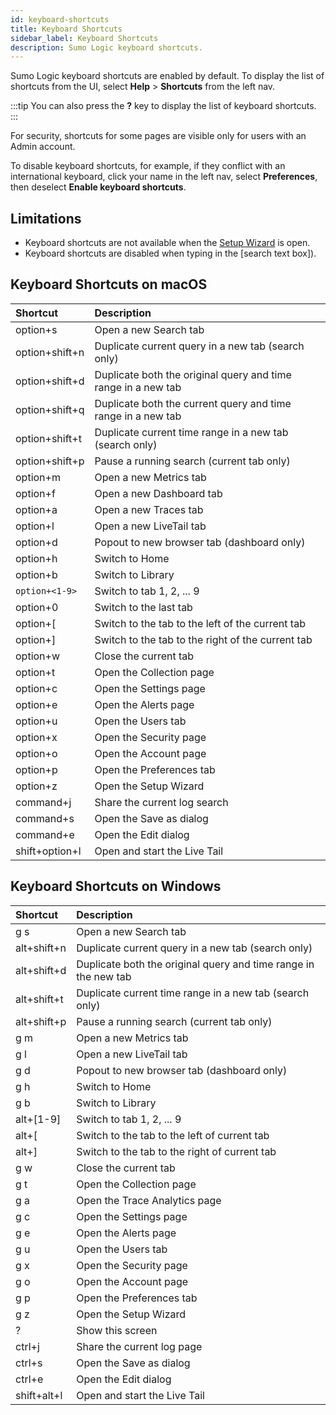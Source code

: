 ```yaml
---
id: keyboard-shortcuts
title: Keyboard Shortcuts
sidebar_label: Keyboard Shortcuts
description: Sumo Logic keyboard shortcuts.
---
```


Sumo Logic keyboard shortcuts are enabled by default. To display the list of shortcuts from the UI, select **Help** > **Shortcuts** from the left nav.

:::tip
You can also press the **?** key to display the list of keyboard shortcuts.
:::

For security, shortcuts for some pages are visible only for users with an Admin account.

To disable keyboard shortcuts, for example, if they conflict with an international keyboard, click your name in the left nav, select **Preferences**, then deselect **Enable keyboard shortcuts**.

## Limitations

- Keyboard shortcuts are not available when the [Setup Wizard](/docs/send-data/setup-wizard) is open.
- Keyboard shortcuts are disabled when typing in the [search text box]). 

## Keyboard Shortcuts on macOS

| Shortcut  | Description |
|:----------|:--------------------|
| option+s       | Open a new Search tab                                         |
| option+shift+n | Duplicate current query in a new tab (search only)            |
| option+shift+d | Duplicate both the original query and time range in a new tab |
| option+shift+q | Duplicate both the current query and time range in a new tab  |
| option+shift+t | Duplicate current time range in a new tab (search only)       |
| option+shift+p | Pause a running search (current tab only)                     |
| option+m       | Open a new Metrics tab                                        |
| option+f       | Open a new Dashboard tab                                      |
| option+a       | Open a new Traces tab                                         |
| option+l       | Open a new LiveTail tab                                       |
| option+d       | Popout to new browser tab (dashboard only)                    |
| option+h       | Switch to Home                                                |
| option+b       | Switch to Library                                             |
| `option+<1-9>`  | Switch to tab 1, 2, ... 9                                     |
| option+0       | Switch to the last tab                                        |
| option+[      | Switch to the tab to the left of the current tab              |
| option+]      | Switch to the tab to the right of the current tab             |
| option+w       | Close the current tab                                         |
| option+t       | Open the Collection page                                      |
| option+c       | Open the Settings page                                        |
| option+e       | Open the Alerts page                                          |
| option+u       | Open the Users tab                                            |
| option+x       | Open the Security page                                        |
| option+o       | Open the Account page                                         |
| option+p       | Open the Preferences tab                                      |
| option+z       | Open the Setup Wizard                                         |
| command+j      | Share the current log search                                  |
| command+s      | Open the Save as dialog                                       |
| command+e      | Open the Edit dialog                                          |
| shift+option+l | Open and start the Live Tail                                  |

## Keyboard Shortcuts on Windows

| Shortcut  | Description |
|:-------------|:-----------------------|
| g s         | Open a new Search tab                                           |
| alt+shift+n | Duplicate current query in a new tab (search only)              |
| alt+shift+d | Duplicate both the original query and time range in the new tab |
| alt+shift+t | Duplicate current time range in a new tab (search only)         |
| alt+shift+p | Pause a running search (current tab only)                       |
| g m         | Open a new Metrics tab                                          |
| g l         | Open a new LiveTail tab                                         |
| g d         | Popout to new browser tab (dashboard only)                      |
| g h         | Switch to Home                                                  |
| g b         | Switch to Library                                               |
| alt+\[1-9\] | Switch to tab 1, 2, ... 9                                       |
| alt+\[      | Switch to the tab to the left of current tab                    |
| alt+\]      | Switch to the tab to the right of current tab                   |
| g w         | Close the current tab                                           |
| g t         | Open the Collection page                                        |
| g a         | Open the Trace Analytics page                                   |
| g c         | Open the Settings page                                          |
| g e         | Open the Alerts page                                            |
| g u         | Open the Users tab                                              |
| g x         | Open the Security page                                          |
| g o         | Open the Account page                                           |
| g p         | Open the Preferences tab                                        |
| g z         | Open the Setup Wizard                                           |
| ?           | Show this screen                                                |
| ctrl+j      | Share the current log page                                      |
| ctrl+s      | Open the Save as dialog                                         |
| ctrl+e      | Open the Edit dialog                                            |
| shift+alt+l | Open and start the Live Tail                                    |

